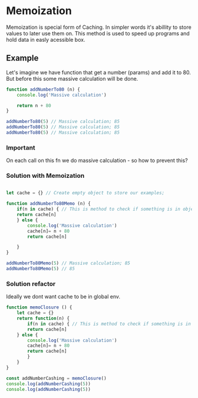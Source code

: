 # Memoization 
Memoization is special form of Caching.
In simpler words it's abillity to store values to later use them on. 
This method is used to speed up programs and hold data in easly acessible box. 


## Example 
Let's imagine we have function that get a number (params) and add it to 80. But before this some massive calculation will be done. 

```js
function addNumberTo80 (n) {
    console.log('Massive calculation')

    return n + 80 
}

addNumberTo80(5) // Massive calculation; 85
addNumberTo80(5) // Massive calculation; 85
addNumberTo80(5) // Massive calculation; 85
```
### Important
On each call on this fn we do massive calculation - so how to prevent this? 

### Solution with Memoization 

```js

let cache = {} // Create empty object to store our examples; 

function addNumberTo80Memo (n) {
    if(n in cache) { // This is method to check if something is in object. This is eqal to if (cache.n)
    return cache[n]
    } else {
        console.log('Massive calculation')
        cache[n]= n + 80
        return cache[n]

    }
}

addNumberTo80Memo(5) // Massive calculation; 85
addNumberTo80Memo(5) // 85

```

### Solution refactor 
Ideally we dont want cache to be in global env. 

```js
function memoClosure () {
    let cache = {} 
    return function(n) {
        if(n in cache) { // This is method to check if something is in object. This is eqal to if (cache.n)
        return cache[n]
    } else {
        console.log('Massive calculation')
        cache[n]= n + 80
        return cache[n]
        }
    }
}

const addNumberCashing = memoClosure()
console.log(addNumberCashing(5))
console.log(addNumberCashing(5))


```